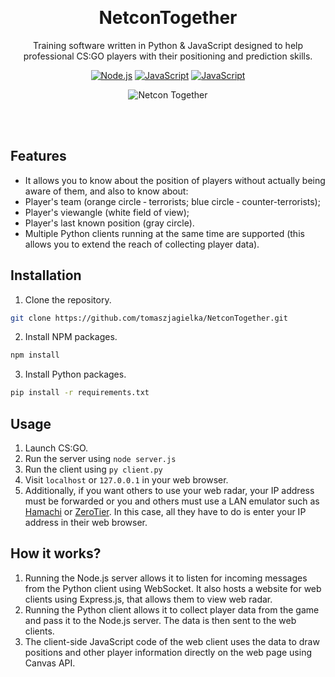 <br><h1 align="center">NetconTogether</h1>
<p align="center">
Training software written in Python & JavaScript designed to help professional CS:GO players with their positioning and prediction skills.
</p>

<p align="center">
  <a href="https://www.python.org/"><img src="https://img.shields.io/badge/%20-Python-%233776AB?logo=python&logoColor=white" alt="Node.js"></a>
  <a href="https://www.javascript.com/"><img src="https://img.shields.io/badge/%20-JavaScript-yellow?logo=javascript&logoColor=white" alt="JavaScript"></a>
  <a href="https://expressjs.com/"><img src="https://img.shields.io/badge/%20-Express.js-gray?logo=express&logoColor=whitesmoke" alt="JavaScript"></a>
</p>

<p align="center">
  <img src="https://user-images.githubusercontent.com/54605544/208326427-3da36ff2-8e58-4a4e-9ff8-6776e93eb7a9.png" alt="Netcon Together">
</p><br><br>

## Features
* It allows you to know about the position of players without actually being aware of them, and also to know about:
* Player's team (orange circle ‐ terrorists; blue circle ‐ counter-terrorists);
* Player's viewangle (white field of view);
* Player's last known position (gray circle).
* Multiple Python clients running at the same time are supported (this allows you to extend the reach of collecting player data).

## Installation
1. Clone the repository.
 ```sh
 git clone https://github.com/tomaszjagielka/NetconTogether.git
 ```
2. Install NPM packages.
 ```sh
 npm install
 ```
3. Install Python packages.
 ```sh
 pip install -r requirements.txt
 ```
## Usage
1. Launch CS:GO.
2. Run the server using `node server.js`
3. Run the client using `py client.py`
4. Visit `localhost` or `127.0.0.1` in your web browser.
5. Additionally, if you want others to use your web radar, your IP address must be forwarded or you and others must use a LAN emulator such as [Hamachi](https://www.vpn.net/) or [ZeroTier](https://www.zerotier.com/). In this case, all they have to do is enter your IP address in their web browser.

## How it works?
1. Running the Node.js server allows it to listen for incoming messages from the Python client using WebSocket. It also hosts a website for web clients using Express.js, that allows them to view web radar.
2. Running the Python client allows it to collect player data from the game and pass it to the Node.js server. The data is then sent to the web clients.
3. The client-side JavaScript code of the web client uses the data to draw positions and other player information directly on the web page using Canvas API.
